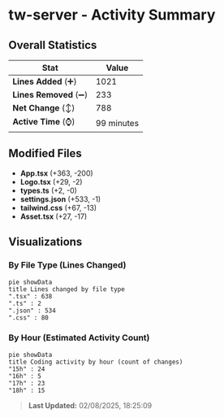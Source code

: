 # tw-server - Activity Summary 

## Overall Statistics

| Stat                   | Value                                                             |
| ---------------------- | ----------------------------------------------------------------- |
| **Lines Added** (➕)   | 1021                                          |
| **Lines Removed** (➖) | 233                                        |
| **Net Change** (↕)    | 788                |
| **Active Time** (⌚)   | 99 minutes |


## Modified Files
- **App.tsx** (+363, -200)
- **Logo.tsx** (+29, -2)
- **types.ts** (+2, -0)
- **settings.json** (+533, -1)
- **tailwind.css** (+67, -13)
- **Asset.tsx** (+27, -17)

## Visualizations

### By File Type (Lines Changed)

```mermaid
pie showData
title Lines changed by file type
".tsx" : 638
".ts" : 2
".json" : 534
".css" : 80
```

### By Hour (Estimated Activity Count)

```mermaid
pie showData
title Coding activity by hour (count of changes)
"15h" : 24
"16h" : 5
"17h" : 23
"18h" : 15
```


> **Last Updated:** 02/08/2025, 18:25:09